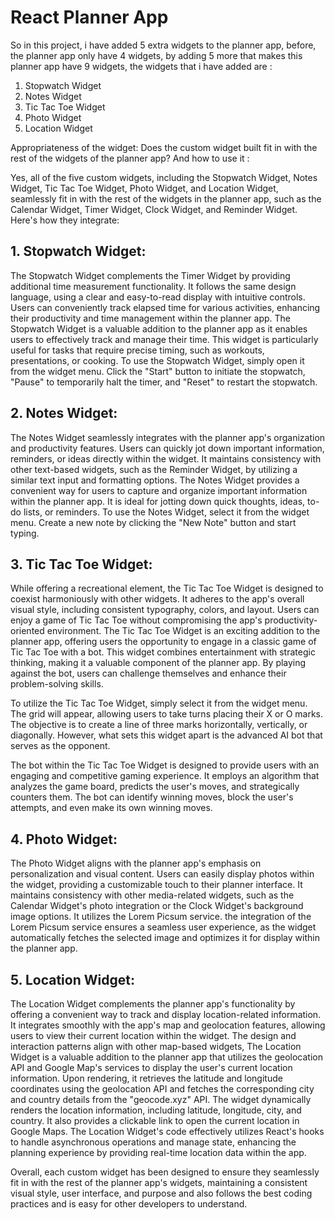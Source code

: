 # React Planner App

So in this project, i have added 5 extra widgets to the planner app, before, the planner app only have 4 widgets, by adding 5 more that makes this planner app have 9 widgets, the widgets that i have added are :

1. Stopwatch Widget
2. Notes Widget
3. Tic Tac Toe Widget
4. Photo Widget
5. Location Widget

Appropriateness of the widget: Does the custom widget built fit in with the rest of the widgets of the planner app? And how to use it
:

Yes, all of the five custom widgets, including the Stopwatch Widget, Notes Widget, Tic Tac Toe Widget, Photo Widget, and Location Widget, seamlessly fit in with the rest of the widgets in the planner app, such as the Calendar Widget, Timer Widget, Clock Widget, and Reminder Widget. Here's how they integrate:

## 1. Stopwatch Widget: 
The Stopwatch Widget complements the Timer Widget by providing additional time measurement functionality. It follows the same design language, using a clear and easy-to-read display with intuitive controls. Users can conveniently track elapsed time for various activities, enhancing their productivity and time management within the planner app. The Stopwatch Widget is a valuable addition to the planner app as it enables users to effectively track and manage their time. This widget is particularly useful for tasks that require precise timing, such as workouts, presentations, or cooking. To use the Stopwatch Widget, simply open it from the widget menu. Click the "Start" button to initiate the stopwatch, "Pause" to temporarily halt the timer, and "Reset" to restart the stopwatch.

## 2. Notes Widget:
The Notes Widget seamlessly integrates with the planner app's organization and productivity features. Users can quickly jot down important information, reminders, or ideas directly within the widget. It maintains consistency with other text-based widgets, such as the Reminder Widget, by utilizing a similar text input and formatting options. The Notes Widget provides a convenient way for users to capture and organize important information within the planner app. It is ideal for jotting down quick thoughts, ideas, to-do lists, or reminders. To use the Notes Widget, select it from the widget menu. Create a new note by clicking the "New Note" button and start typing.

## 3. Tic Tac Toe Widget: 
While offering a recreational element, the Tic Tac Toe Widget is designed to coexist harmoniously with other widgets. It adheres to the app's overall visual style, including consistent typography, colors, and layout. Users can enjoy a game of Tic Tac Toe without compromising the app's productivity-oriented environment. The Tic Tac Toe Widget is an exciting addition to the planner app, offering users the opportunity to engage in a classic game of Tic Tac Toe with a bot. This widget combines entertainment with strategic thinking, making it a valuable component of the planner app. By playing against the bot, users can challenge themselves and enhance their problem-solving skills.

To utilize the Tic Tac Toe Widget, simply select it from the widget menu. The grid will appear, allowing users to take turns placing their X or O marks. The objective is to create a line of three marks horizontally, vertically, or diagonally. However, what sets this widget apart is the advanced AI bot that serves as the opponent.

The bot within the Tic Tac Toe Widget is designed to provide users with an engaging and competitive gaming experience. It employs an algorithm that analyzes the game board, predicts the user's moves, and strategically counters them. The bot can identify winning moves, block the user's attempts, and even make its own winning moves.

## 4. Photo Widget: 
The Photo Widget aligns with the planner app's emphasis on personalization and visual content. Users can easily  display photos within the widget, providing a customizable touch to their planner interface. It maintains consistency with other media-related widgets, such as the Calendar Widget's photo integration or the Clock Widget's background image options. It utilizes the Lorem Picsum service. the integration of the Lorem Picsum service ensures a seamless user experience, as the widget automatically fetches the selected image and optimizes it for display within the planner app. 

## 5. Location Widget: 
The Location Widget complements the planner app's functionality by offering a convenient way to track and display location-related information. It integrates smoothly with the app's map and geolocation features, allowing users to view their current location within the widget. The design and interaction patterns align with other map-based widgets, The Location Widget is a valuable addition to the planner app that utilizes the geolocation API and Google Map's services to display the user's current location information. Upon rendering, it retrieves the latitude and longitude coordinates using the geolocation API and fetches the corresponding city and country details from the "geocode.xyz" API. The widget dynamically renders the location information, including latitude, longitude, city, and country. It also provides a clickable link to open the current location in Google Maps. The Location Widget's code effectively utilizes React's hooks to handle asynchronous operations and manage state, enhancing the planning experience by providing real-time location data within the app.

Overall, each custom widget has been designed to ensure they seamlessly fit in with the rest of the planner app's widgets, maintaining a consistent visual style, user interface, and purpose and also follows the best coding practices and is easy for other developers to understand.
